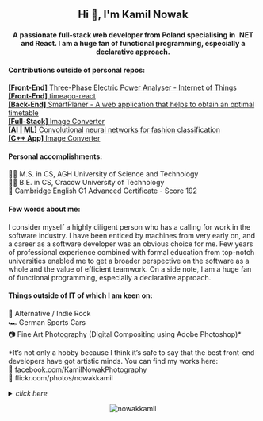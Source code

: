 <h2 align="center">Hi 👋, I'm Kamil Nowak</h2>
<h4 align="center">A passionate full-stack web developer from Poland specialising in .NET and React. I am a huge fan of functional programming, especially a declarative approach.</h4>

#### Contributions outside of personal repos:
[**[Front-End]** Three-Phase Electric Power Analyser - Internet of Things](https://github.com/LaYatiX/MiMServer)\
[**[Front-End]** timeago-react](https://github.com/hustcc/timeago-react)\
[**[Back-End]** SmartPlaner - A web application that helps to obtain an optimal timetable](https://github.com/kucharzyk-sebastian/SmartPlanner)\
[**[Full-Stack]** Image Converter](https://github.com/SasanLabs/VulnerableApp)\
[**[AI | ML]** Convolutional neural networks for fashion classification](https://github.com/robert9620/cnn-fashion-classification)\
[**[C++ App]** Image Converter](https://github.com/KarolPiasnik/6bit-image-converter)

#### Personal accomplishments:
👨‍🎓 M.S. in CS, AGH University of Science and Technology\
👨‍🎓 B.E. in CS, Cracow University of Technology\
💬 Cambridge English C1 Advanced Certificate - Score 192

#### Few words about me:
I consider myself a highly diligent person who has a calling for work in the software industry. I have been enticed by machines from very early on, and a career as a software developer was an obvious choice for me. Few years of professional experience combined with formal education from top-notch universities enabled me to get a broader perspective on the software as a whole and the value of efficient teamwork. On a side note, I am a huge fan of functional programming, especially a declarative approach.

#### Things outside of IT of which I am keen on:
🎵 Alternative / Indie Rock\
🏎️ German Sports Cars\
📷 Fine Art Photography (Digital Compositing using Adobe Photoshop)*

*It’s not only a hobby because I think it’s safe to say that the best front-end developers have got artistic minds. You can find my works here:\
🔗 facebook.com/KamilNowakPhotography\
🔗 flickr.com/photos/nowakkamil

<details><summary><i>click here</i></summary>
<p align="center">
  <img src="https://media.giphy.com/media/3knKct3fGqxhK/giphy.gif" alt="animated" />
</p>
</details>

<p align="center"> <img src="https://komarev.com/ghpvc/?username=nowakkamil&label=Profile%20views&color=0e75b6&style=flat" alt="nowakkamil" /> </p>

